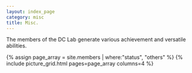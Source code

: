 ```yaml
---
layout: index_page
category: misc
title: Misc.
---
```


The members of the DC Lab generate various achievement and versatile
abilities.

{% assign page_array = site.members | where:"status", "others"		%}
{% include picture_grid.html pages=page_array columns=4         		%}

